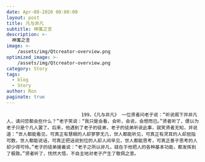 ```yaml
---
date: Apr-08-2020 00:00:00
layout: post
title: 凡与非凡
subtitle: 神寓之言
description: >-
  神寓之言
image: >-
    /assets/img/Qtcreator-overview.png
optimized_image: >-
    /assets/img/Qtcreator-overview.png
category: Story
tags:
  - blog
  - Story
author: Ron
paginate: true
---
```


							　　199，《凡与非凡》 一位贤者问老子说：“听说阁下并非凡人，请问您都会些什么？”老子笑说：“我只是会看，会听，会说，会想而已。”贤者听了，便以为老子只是个凡人罢了。后来，他遇到了老子的徒弟，老子的徒弟听说此事，就笑贤者无知，并说道：“世人都能看见，可真正有慧眼的人却寥寥无几，世人都能听见，可真正有灵耳的人却屈指可数，世人都能说话，可真正把话说到位的人却人间罕见，世人都能思考，可真正善于思考的人却少得可怜。”老子的徒弟接着说：“老子之所以非凡，就在于他把人的各种基本功能，都发挥到了极致。”贤者听了，恍然大悟，不自主地对老子产生了敬佩之意。
							
							
						